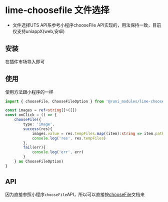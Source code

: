 # lime-choosefile 文件选择
- 文件选择UTS API系参考小程序chooseFile API实现的，用法保持一致，目前仅支持uniappX(web,安卓)

## 安装
在插件市场导入即可

## 使用
使用方法跟小程序的一样
```ts 
import { chooseFile, ChooseFileOption } from '@/uni_modules/lime-choose-file'

const images = ref<string[]>([])
const onClick = () => {
	chooseFile({
		type: 'image',
		success(res){
			images.value = res.tempFiles.map((item):string => item.path)
			console.log('res', res.tempFiles)
		},
		fail(err){
			console.log('err', err)
		}
	} as ChooseFileOption)
}
```


## API
因为直接参照小程序`chooseFile`API，所以可以直接按[chooseFile](https://uniapp.dcloud.net.cn/api/media/file.html#choosefile)文档来